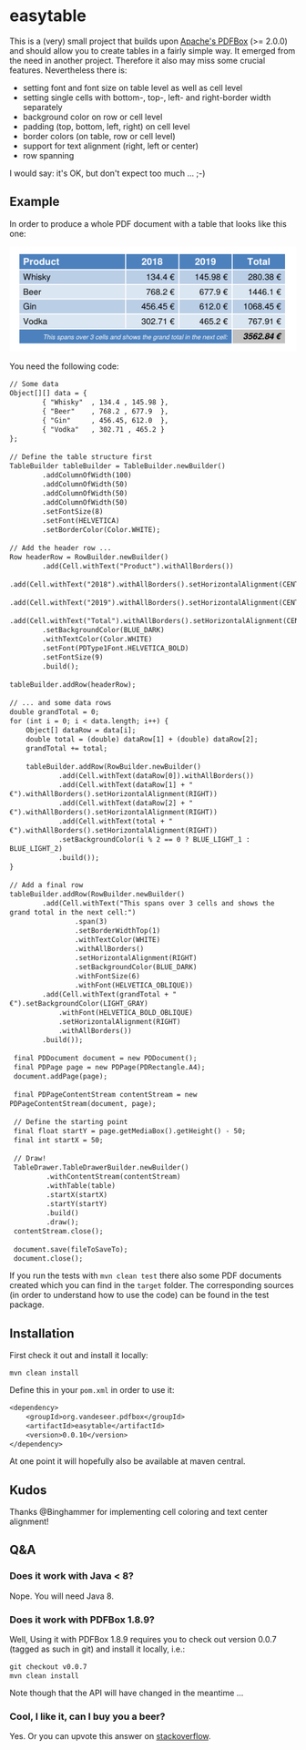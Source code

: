 # easytable

This is a (very) small project that builds upon
[Apache's PDFBox](http://pdfbox.apache.org) (>= 2.0.0) and should allow you
to create tables in a fairly simple way.
It emerged from the need in another project. Therefore it also may miss some
crucial features. Nevertheless there is:
* setting font and font size on table level as well as cell level
* setting single cells with bottom-, top-, left- and right-border width separately
* background color on row or cell level
* padding (top, bottom, left, right) on cell level
* border colors (on table, row or cell level)
* support for text alignment (right, left or center)
* row spanning

I would say: it's OK, but don't expect too much ... ;-)

## Example

In order to produce a whole PDF document with a table that looks like this one:

![easytable table](doc/example.png)

You need the following code:

    // Some data
    Object[][] data = {
            { "Whisky"  , 134.4 , 145.98 },
            { "Beer"    , 768.2 , 677.9  },
            { "Gin"     , 456.45, 612.0  },
            { "Vodka"   , 302.71 , 465.2 }
    };

    // Define the table structure first
    TableBuilder tableBuilder = TableBuilder.newBuilder()
            .addColumnOfWidth(100)
            .addColumnOfWidth(50)
            .addColumnOfWidth(50)
            .addColumnOfWidth(50)
            .setFontSize(8)
            .setFont(HELVETICA)
            .setBorderColor(Color.WHITE);

    // Add the header row ...
    Row headerRow = RowBuilder.newBuilder()
            .add(Cell.withText("Product").withAllBorders())
            .add(Cell.withText("2018").withAllBorders().setHorizontalAlignment(CENTER))
            .add(Cell.withText("2019").withAllBorders().setHorizontalAlignment(CENTER))
            .add(Cell.withText("Total").withAllBorders().setHorizontalAlignment(CENTER))
            .setBackgroundColor(BLUE_DARK)
            .withTextColor(Color.WHITE)
            .setFont(PDType1Font.HELVETICA_BOLD)
            .setFontSize(9)
            .build();

    tableBuilder.addRow(headerRow);

    // ... and some data rows
    double grandTotal = 0;
    for (int i = 0; i < data.length; i++) {
        Object[] dataRow = data[i];
        double total = (double) dataRow[1] + (double) dataRow[2];
        grandTotal += total;

        tableBuilder.addRow(RowBuilder.newBuilder()
                .add(Cell.withText(dataRow[0]).withAllBorders())
                .add(Cell.withText(dataRow[1] + " €").withAllBorders().setHorizontalAlignment(RIGHT))
                .add(Cell.withText(dataRow[2] + " €").withAllBorders().setHorizontalAlignment(RIGHT))
                .add(Cell.withText(total + " €").withAllBorders().setHorizontalAlignment(RIGHT))
                .setBackgroundColor(i % 2 == 0 ? BLUE_LIGHT_1 : BLUE_LIGHT_2)
                .build());
    }

    // Add a final row
    tableBuilder.addRow(RowBuilder.newBuilder()
            .add(Cell.withText("This spans over 3 cells and shows the grand total in the next cell:")
                    .span(3)
                    .setBorderWidthTop(1)
                    .withTextColor(WHITE)
                    .withAllBorders()
                    .setHorizontalAlignment(RIGHT)
                    .setBackgroundColor(BLUE_DARK)
                    .withFontSize(6)
                    .withFont(HELVETICA_OBLIQUE))
            .add(Cell.withText(grandTotal + " €").setBackgroundColor(LIGHT_GRAY)
                .withFont(HELVETICA_BOLD_OBLIQUE)
                .setHorizontalAlignment(RIGHT)
                .withAllBorders())
            .build());
            
     final PDDocument document = new PDDocument();
     final PDPage page = new PDPage(PDRectangle.A4);
     document.addPage(page);

     final PDPageContentStream contentStream = new PDPageContentStream(document, page);

     // Define the starting point
     final float startY = page.getMediaBox().getHeight() - 50;
     final int startX = 50;

     // Draw!
     TableDrawer.TableDrawerBuilder.newBuilder()
             .withContentStream(contentStream)
             .withTable(table)
             .startX(startX)
             .startY(startY)
             .build()
             .draw();
     contentStream.close();

     document.save(fileToSaveTo);
     document.close();

If you run the tests with `mvn clean test` there also some PDF documents created which you can find in the `target` folder.
The corresponding sources (in order to understand how to use the code) can be found in the test package.

## Installation

First check it out and install it locally:

    mvn clean install

Define this in your `pom.xml` in order to use it:

    <dependency>
        <groupId>org.vandeseer.pdfbox</groupId>
        <artifactId>easytable</artifactId>
        <version>0.0.10</version>
    </dependency>

At one point it will hopefully also be available at maven central. 

## Kudos

Thanks @Binghammer for implementing cell coloring and text center alignment!

## Q&A

### Does it work with Java < 8?

Nope. You will need Java 8.

### Does it work with PDFBox 1.8.9?

Well, Using it with PDFBox 1.8.9 requires you to check out version
0.0.7 (tagged as such in git) and install it locally, i.e.:

    git checkout v0.0.7
    mvn clean install

Note though that the API will have changed in the meantime ...

### Cool, I like it, can I buy you a beer?

Yes. Or you can upvote this answer on [stackoverflow](https://stackoverflow.com/questions/28059563/how-to-create-table-using-apache-pdfbox/42612456#42612456).
